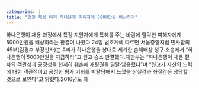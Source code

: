 ```yaml
---
categories: j
title: "법원 채용 비리 하나은행 피해자에 5000만원 배상하라"
---
```

하나은행이 채용 과정에서 특정 지원자에게 특혜를 주는 바람에 탈락한 피해자에게 5000만원을 배상하라는 판결이 나왔다.24일 법조계에 따르면 서울중앙지법 민사합의45부(김경수 부장판사)는 A씨가 하나은행을 상대로 제기한 손해배상 청구 소송에서 “하나은행이 5000만원을 지급하라”고 원고 승소 판결했다.재판부는 “하나은행이 채용 절차의 객관성과 공정성을 현저히 훼손해 재량권을 일탈·남용했다”며 “원고가 자신의 노력에 대한 객관적이고 공정한 평가 기회를 박탈당해서 느꼈을 상실감과 좌절감은 상당할 것으로 보인다”고 밝혔다.2016년도 하